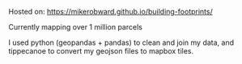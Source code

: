 Hosted on: https://mikerobward.github.io/building-footprints/

Currently mapping over 1 million parcels

I used python (geopandas + pandas) to clean and join my data, and tippecanoe to convert my geojson files to mapbox tiles.
